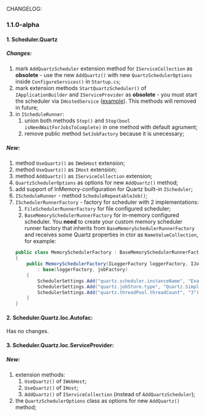 ﻿CHANGELOG:

### 1.1.0-alpha

#### 1. Scheduler.Quartz

##### Changes:

1. mark `AddQuartzScheduler` extension method for `IServiceCollection` as **obsolete** - use the new `AddQuartz()` with new `QuartzSchedulerOptions` inside `ConfigureServices()` in `Startup.cs`;
2. mark extension methods `StartQuartzScheduler()` of `IApplicationBuilder` and `IServiceProvider` as **obsolete** - you must start the scheduler via `IHostedService` ([example](../examples/NetCore.WebApi.ServiceProvider.InMemoryConfig/Extensions/QuartzSchedulerHostedService.cs)). This methods will removed in future;
2. in `IScheduleRunner`:
    1. union both methods `Stop()` and `Stop(bool isNeedWaitForJobsToComplete)` in one method with default agrument;
    1. remove public method `SetJobFactory` because it is unecessary;

##### New:

1. method `UseQuartz()` as `IWebHost` extension;
2. method `UseQuartz()` as `IHost` extension;
2. method `AddQuartz()` as `IServiceCollection` extension;
2. `QuartzSchedulerOptions` as options for new `AddQuartz()` method;
2. add support of InMemory-configuration for Quartz built-in `IScheduler`;
2. `IScheduleRunner` - method `ScheduleRepeatableJob()`;
2. `ISchedulerRunnerFactory` - factory for scheduler with 2 implementations:
    1. `FileSchedulerRunnerFactory` for file configured scheduler;
    1. `BaseMemorySchedulerRunnerFactory` for in-memory configured scheduler. You **need** to create your custom memory scheduler runner factory that inherits from `BaseMemorySchedulerRunnerFactory` and receives some Quartz properties in ctor as `NameValueCollection`, for example:
    ```csharp
    public class MemorySchedulerFactory : BaseMemorySchedulerRunnerFactory
    {
        public MemorySchedulerFactory(ILoggerFactory loggerFactory, IJobFactory jobFactory)
            : base(loggerFactory, jobFactory)
        {
            SchedulerSettings.Add("quartz.scheduler.instanceName", "ExampleQuartzScheduler");
            SchedulerSettings.Add("quartz.jobStore.type", "Quartz.Simpl.RAMJobStore, Quartz");
            SchedulerSettings.Add("quartz.threadPool.threadCount", "3");
        }
    }
    ```

#### 2. Scheduler.Quartz.Ioc.Autofac:

Has no changes.

#### 3. Scheduler.Quartz.Ioc.ServiceProvider:

##### New:

1. extension methods:
    1. `UseQuartz()` of `IWebHost`;
    1. `UseQuartz()` of `IHost`;
    1. `AddQuartz()` of `IServiceCollection` (instead of `AddQuartzScheduler`);
2. the `QuartzSchedulerOptions` class as options for new `AddQuartz()` method;

